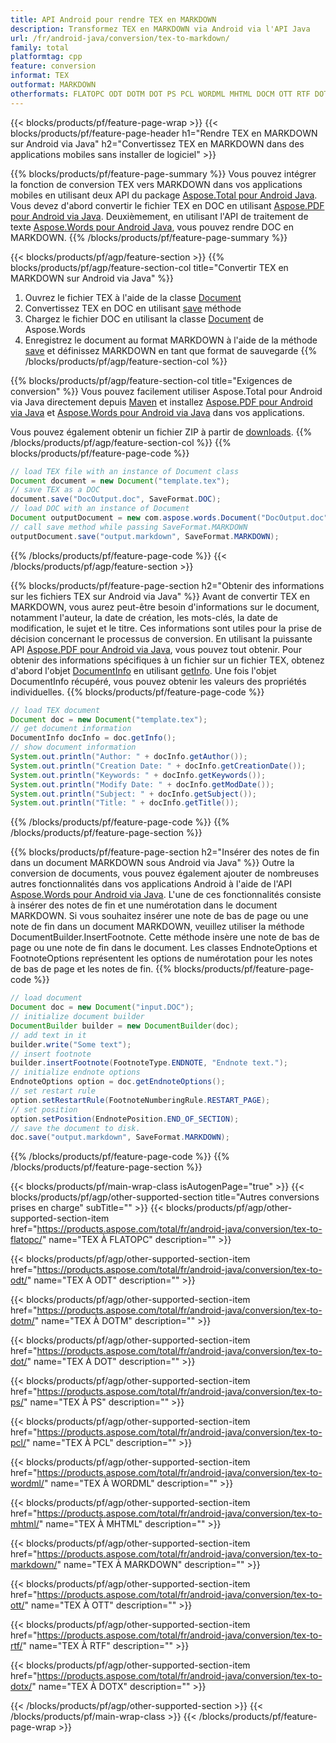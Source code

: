 ```yaml
---
title: API Android pour rendre TEX en MARKDOWN
description: Transformez TEX en MARKDOWN via Android via l'API Java
url: /fr/android-java/conversion/tex-to-markdown/
family: total
platformtag: cpp
feature: conversion
informat: TEX
outformat: MARKDOWN
otherformats: FLATOPC ODT DOTM DOT PS PCL WORDML MHTML DOCM OTT RTF DOTX
---
```

{{< blocks/products/pf/feature-page-wrap >}}
{{< blocks/products/pf/feature-page-header h1="Rendre TEX en MARKDOWN sur Android via Java" h2="Convertissez TEX en MARKDOWN dans des applications mobiles sans installer de logiciel" >}}

{{% blocks/products/pf/feature-page-summary %}}
Vous pouvez intégrer la fonction de conversion TEX vers MARKDOWN dans vos applications mobiles en utilisant deux API du package [Aspose.Total pour Android Java](https://products.aspose.com/total/android-java/). Vous devez d'abord convertir le fichier TEX en DOC en utilisant [Aspose.PDF pour Android via Java](https://products.aspose.com/pdf/android-java/). Deuxièmement, en utilisant l'API de traitement de texte [Aspose.Words pour Android Java](https://products.aspose.com/words/android-java/), vous pouvez rendre DOC en MARKDOWN. 
{{% /blocks/products/pf/feature-page-summary  %}}

{{< blocks/products/pf/agp/feature-section >}}
{{% blocks/products/pf/agp/feature-section-col title="Convertir TEX en MARKDOWN sur Android via Java" %}}
1. Ouvrez le fichier TEX à l'aide de la classe [Document](https://reference.aspose.com/pdf/java/com.aspose.pdf/Document)
2. Convertissez TEX en DOC en utilisant [save](https://reference.aspose.com/pdf/java/com.aspose.pdf/Document#save-java.lang.String-com.aspose.pdf.SaveOptions-) méthode
3. Chargez le fichier DOC en utilisant la classe [Document](https://reference.aspose.com/words/java/com.aspose.words/Document) de Aspose.Words
4. Enregistrez le document au format MARKDOWN à l'aide de la méthode [save](https://reference.aspose.com/words/java/com.aspose.words/Document#save(java.lang.String,int)) et définissez MARKDOWN en tant que format de sauvegarde
{{% /blocks/products/pf/agp/feature-section-col %}}

{{% blocks/products/pf/agp/feature-section-col title="Exigences de conversion" %}}
Vous pouvez facilement utiliser Aspose.Total pour Android via Java directement depuis [Maven](https://repository.aspose.com/webapp/#/artifacts/browse/tree/General/repo/com/aspose/aspose-total) et installez [Aspose.PDF pour Android via Java](https://docs.aspose.com/pdf/androidjava/installation/) et [Aspose.Words pour Android via Java](https://docs.aspose.com/words/java/install-aspose-words-for-android-via-java/#install-asposewords-for-android-via-java-from-maven-repository) dans vos applications.

Vous pouvez également obtenir un fichier ZIP à partir de [downloads](https://downloads.aspose.com/total/androidjava).
{{% /blocks/products/pf/agp/feature-section-col %}}
{{% blocks/products/pf/feature-page-code %}}

```java
// load TEX file with an instance of Document class
Document document = new Document("template.tex");
// save TEX as a DOC 
document.save("DocOutput.doc", SaveFormat.DOC); 
// load DOC with an instance of Document
Document outputDocument = new com.aspose.words.Document("DocOutput.doc");
// call save method while passing SaveFormat.MARKDOWN
outputDocument.save("output.markdown", SaveFormat.MARKDOWN);   
```

{{% /blocks/products/pf/feature-page-code %}}
{{< /blocks/products/pf/agp/feature-section >}}

{{% blocks/products/pf/feature-page-section  h2="Obtenir des informations sur les fichiers TEX sur Android via Java" %}}
Avant de convertir TEX en MARKDOWN, vous aurez peut-être besoin d'informations sur le document, notamment l'auteur, la date de création, les mots-clés, la date de modification, le sujet et le titre. Ces informations sont utiles pour la prise de décision concernant le processus de conversion. En utilisant la puissante API [Aspose.PDF pour Android via Java](https://docs.aspose.com/pdf/androidjava/), vous pouvez tout obtenir. Pour obtenir des informations spécifiques à un fichier sur un fichier TEX, obtenez d'abord l'objet [DocumentInfo](https://reference.aspose.com/pdf/java/com.aspose.pdf/DocumentInfo) en utilisant [getInfo](https://reference.aspose.com/pdf/java/com.aspose.pdf/Document#getInfo--). Une fois l'objet DocumentInfo récupéré, vous pouvez obtenir les valeurs des propriétés individuelles.
{{% blocks/products/pf/feature-page-code %}}

```java
// load TEX document
Document doc = new Document("template.tex");
// get document information
DocumentInfo docInfo = doc.getInfo();
// show document information
System.out.println("Author: " + docInfo.getAuthor());
System.out.println("Creation Date: " + docInfo.getCreationDate());
System.out.println("Keywords: " + docInfo.getKeywords());
System.out.println("Modify Date: " + docInfo.getModDate());
System.out.println("Subject: " + docInfo.getSubject());
System.out.println("Title: " + docInfo.getTitle());
```
{{% /blocks/products/pf/feature-page-code  %}}
{{% /blocks/products/pf/feature-page-section %}}

{{% blocks/products/pf/feature-page-section  h2="Insérer des notes de fin dans un document MARKDOWN sous Android via Java" %}}
Outre la conversion de documents, vous pouvez également ajouter de nombreuses autres fonctionnalités dans vos applications Android à l'aide de l'API [Aspose.Words pour Android via Java](https://products.aspose.com/words/androidjava/). L'une de ces fonctionnalités consiste à insérer des notes de fin et une numérotation dans le document MARKDOWN. Si vous souhaitez insérer une note de bas de page ou une note de fin dans un document MARKDOWN, veuillez utiliser la méthode DocumentBuilder.InsertFootnote. Cette méthode insère une note de bas de page ou une note de fin dans le document. Les classes EndnoteOptions et FootnoteOptions représentent les options de numérotation pour les notes de bas de page et les notes de fin.
{{% blocks/products/pf/feature-page-code %}}

```java
// load document
Document doc = new Document("input.DOC");
// initialize document builder
DocumentBuilder builder = new DocumentBuilder(doc);
// add text in it
builder.write("Some text");
// insert footnote
builder.insertFootnote(FootnoteType.ENDNOTE, "Endnote text.");
// initialize endnote options
EndnoteOptions option = doc.getEndnoteOptions();
// set restart rule
option.setRestartRule(FootnoteNumberingRule.RESTART_PAGE);
// set position
option.setPosition(EndnotePosition.END_OF_SECTION);
// save the document to disk.
doc.save("output.markdown", SaveFormat.MARKDOWN);  
```
{{% /blocks/products/pf/feature-page-code  %}}
{{% /blocks/products/pf/feature-page-section %}}

{{< blocks/products/pf/main-wrap-class isAutogenPage="true" >}}
{{< blocks/products/pf/agp/other-supported-section title="Autres conversions prises en charge" subTitle="" >}}
{{< blocks/products/pf/agp/other-supported-section-item href="https://products.aspose.com/total/fr/android-java/conversion/tex-to-flatopc/" name="TEX À FLATOPC" description="" >}}

{{< blocks/products/pf/agp/other-supported-section-item href="https://products.aspose.com/total/fr/android-java/conversion/tex-to-odt/" name="TEX À ODT" description="" >}}

{{< blocks/products/pf/agp/other-supported-section-item href="https://products.aspose.com/total/fr/android-java/conversion/tex-to-dotm/" name="TEX À DOTM" description="" >}}

{{< blocks/products/pf/agp/other-supported-section-item href="https://products.aspose.com/total/fr/android-java/conversion/tex-to-dot/" name="TEX À DOT" description="" >}}

{{< blocks/products/pf/agp/other-supported-section-item href="https://products.aspose.com/total/fr/android-java/conversion/tex-to-ps/" name="TEX À PS" description="" >}}

{{< blocks/products/pf/agp/other-supported-section-item href="https://products.aspose.com/total/fr/android-java/conversion/tex-to-pcl/" name="TEX À PCL" description="" >}}

{{< blocks/products/pf/agp/other-supported-section-item href="https://products.aspose.com/total/fr/android-java/conversion/tex-to-wordml/" name="TEX À WORDML" description="" >}}

{{< blocks/products/pf/agp/other-supported-section-item href="https://products.aspose.com/total/fr/android-java/conversion/tex-to-mhtml/" name="TEX À MHTML" description="" >}}

{{< blocks/products/pf/agp/other-supported-section-item href="https://products.aspose.com/total/fr/android-java/conversion/tex-to-markdown/" name="TEX À MARKDOWN" description="" >}}

{{< blocks/products/pf/agp/other-supported-section-item href="https://products.aspose.com/total/fr/android-java/conversion/tex-to-ott/" name="TEX À OTT" description="" >}}

{{< blocks/products/pf/agp/other-supported-section-item href="https://products.aspose.com/total/fr/android-java/conversion/tex-to-rtf/" name="TEX À RTF" description="" >}}

{{< blocks/products/pf/agp/other-supported-section-item href="https://products.aspose.com/total/fr/android-java/conversion/tex-to-dotx/" name="TEX À DOTX" description="" >}}


{{< /blocks/products/pf/agp/other-supported-section >}}
{{< /blocks/products/pf/main-wrap-class >}}
{{< /blocks/products/pf/feature-page-wrap >}}
